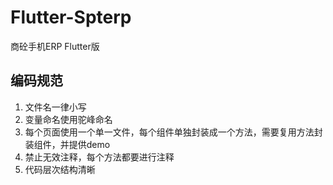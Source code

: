 # Flutter-Spterp

商砼手机ERP Flutter版



## 编码规范

1. 文件名一律小写
2. 变量命名使用驼峰命名
3. 每个页面使用一个单一文件，每个组件单独封装成一个方法，需要复用方法封装组件，并提供demo
4. 禁止无效注释，每个方法都要进行注释
5. 代码层次结构清晰





